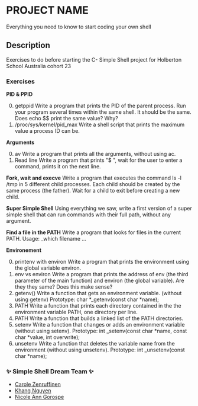 # PROJECT NAME 
Everything you need to know to start coding your own shell

## Description
Exercises to do before starting the C- Simple Shell project for Holberton School Australia cohort 23
### Exercises
**PID & PPID**
<ol start="0">
<li>getppid
Write a program that prints the PID of the parent process. Run your program several times within the same shell. It should be the same. Does echo $$ print the same value? Why?</li>

<li>/proc/sys/kernel/pid_max
Write a shell script that prints the maximum value a process ID can be.</li>
</ol>

**Arguments**
<ol start="0">
<li> av
Write a program that prints all the arguments, without using ac.</li>
<li>Read line
Write a program that prints "$ ", wait for the user to enter a command, prints it on the next line.</li>
</ol>

**Fork, wait and execve**
Write a program that executes the command ls -l /tmp in 5 different child processes. Each child should be created by the same process (the father). Wait for a child to exit before creating a new child.

**Super Simple Shell**
Using everything we saw, write a first version of a super simple shell that can run commands with their full path, without any argument.

**Find a file in the PATH**
Write a program that looks for files in the current PATH.
Usage: _which filename ...

**Environement**
<ol start="0">
<li>printenv with environ
Write a program that prints the environment using the global variable environ.</li>
<li>env vs environ
Write a program that prints the address of env (the third parameter of the main function) and environ (the global variable). Are they they same? Does this make sense?</li>
<li>getenv()
Write a function that gets an environment variable. (without using getenv)
Prototype: char *_getenv(const char *name);</li>
<li>PATH
Write a function that prints each directory contained in the the environment variable PATH, one directory per line.</li>
<li>PATH
Write a function that builds a linked list of the PATH directories.</li>
<li>setenv
Write a function that changes or adds an environment variable (without using setenv).
Prototype: int _setenv(const char *name, const char *value, int overwrite);</li>
<li>unsetenv
Write a function that deletes the variable name from the environment (without using unsetenv).
Prototype: int _unsetenv(const char *name);</li>
</ol>

### :sparkles: Simple Shell Dream Team :sparkles:
- [Carole Zenruffinen](https://github.com/crlzr)
- [Khang Nguyen](https://github.com/kdn95)
- [Nicole Ann Gorospe](https://github.com/NickelannG)
